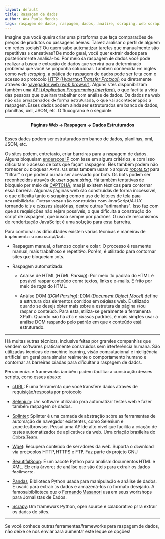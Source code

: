 ```yaml
---
layout: default
title: Raspagem de dados
author: Ana Paula Mendes
tags: raspagem de dados, raspagem, dados, análise, scraping, web scraping
---
```


Imagine que você queira criar uma plataforma que faça comparações de preços de produtos ou passagens aéreas. Talvez analisar o perfil de alguém em redes sociais? Ou quem sabe automatizar tarefas que manualmente são repetitivas e cansativas? De modo geral, você quer extrair dados para posteriormente analisá-los. Por meio da raspagem de dados você pode realizar a busca e extração de dados que servirá para determinado problema que você se proponha solucionar. Também conhecida em inglês como *web scraping*, a prática de raspagem de dados pode ser feita com o acesso ao protocolo [HTTP (*Hypertext Transfer Protocol*)](https://pt.wikipedia.org/wiki/Hypertext_Transfer_Protocol) ou diretamente através do [navegador web (*web browser*)](https://pt.wikipedia.org/wiki/Navegador_web). Alguns sites disponibilizam também uma [API (*Application Programming Interface*)](https://pt.wikipedia.org/wiki/Interface_de_programa%C3%A7%C3%A3o_de_aplica%C3%A7%C3%B5es), o que facilita a vida das pessoas que queiram trabalhar com análise de dados.
Os dados na web não são armazenados de forma estruturada, o que vai acontecer após a raspagem. Esses dados podem ainda ser estruturados em banco de dados, planilhas, xml, JSON, etc.
O fluxograma é o seguinte:

---

<center><strong>Páginas Web → Raspagem → Dados Estruturados</strong></center>

---

Esses dados podem ser estruturados em banco de dados, planilhas, xml, JSON, etc.

Os sites podem, entretanto, criar barreiras para a raspagem de dados. Alguns bloqueiam [endereços IP](https://pt.wikipedia.org/wiki/Endere%C3%A7o_IP) com base em alguns critérios, e com isso dificultam o acesso de bots que façam raspagem. Eles também podem não fornecer ou bloquear API's.
Os sites também usam o arquivo [*robots.txt*](https://rockcontent.com/blog/robots-txt/) para "filtrar" o que poderá ou não ser acessado por bots. Os bots podem ser reconhecidos através do *[user agent string](http://loopinfinito.com.br/2013/01/09/a-historia-do-user-agent-string/)*.
Há também tentativas de bloqueio por meio de [CAPTCHA](https://pt.wikipedia.org/wiki/CAPTCHA), mas já existem técnicas para contornar essa barreira.
Algumas páginas web são construídas de forma inacessível, o que dificulta tanto o scraping como o uso de leitores de tela para acessibilidade. Outras vezes são construídas com JavaScript/AJAX tornando *id's* e *classes* aleatórias, dentre outras "artimanhas". Isso faz com que as requisições não sejam possíveis, o que dificulta a construção do script de raspagem, que busca sempre por padrões. O uso de mecanismos de renderização JavaScript é uma solução para essa barreira.


Para contornar as dificuldades existem várias técnicas e maneiras de implementar o seu script/bot:

 - Raspagem manual, o famoso copiar e colar: O processo é realmente manual,  mais trabalhoso e repetitivo. Porém, é utilizado para contornar sites que bloqueiam bots.

 - Raspagem automatizada:

	 - Análise de HTML (*HTML Parsing*): Por meio do padrão do HTML é possível raspar conteúdo como textos, links e e-mails. É feito por meio de *tags* do HTML.

	 - Análise DOM (*DOM Parsing*): [DOM (*Document Object Model*)](https://pt.wikipedia.org/wiki/Modelo_de_Objeto_de_Documentos) define a estrutura dos elementos contidos em páginas web. É utilizado quando se deseja obter mais sobre a estrutura da página e/ou raspar o conteúdo. Para esta, utiliza-se geralmente a ferramenta XPath. Quando não há *id's* e *classes* padrões, é mais simples usar a análise DOM raspando pelo padrão em que o conteúdo está estruturado.

---

Há muitas outras técnicas, inclusive feitas por grandes companhias que vendem softwares praticamente construídos sem interferência humana. São utilizadas técnicas de machine learning, visão computacional e inteligência artificial em geral para simular realmente o comportamento humano e contornar as barreiras criadas para dificultar a raspagem de dados.

Ferramentas e frameworks também podem facilitar a construção desses scripts, como esses abaixo:

 - [cURL](https://curl.haxx.se/): É uma ferramenta que você transfere dados através de requisição/resposta por protocolo.

 - [Selenium](https://www.seleniumhq.org/): Um software utilizado para automatizar testes web e fazer também raspagem de dados.

 - [Splinter](https://splinter.readthedocs.io/en/latest/why.html): Splinter é uma camada de abstração sobre as ferramentas de automação de navegador existentes, como Selenium e zope.testbrowser. Possui uma API de alto nível que facilita a criação de testes automatizados de aplicativos da web. Uma criação brasileira do [Cobra Team](https://github.com/cobrateam/splinter).

 - [Wget](https://www.gnu.org/software/wget/): Recupera conteúdo de servidores da web.  Suporta o download via protocolos HTTP, HTTPS e FTP. Faz parte do projeto GNU.

 - [BeautifulSoup](https://www.crummy.com/software/BeautifulSoup/bs4/doc/): É um pacote Python para analisar documentos HTML e XML. Ele cria árvores de análise que são úteis para extrair os dados facilmente.

 - [Pandas](https://pandas.pydata.org/): Biblioteca Python usada para manipulação e análise de dados. É usado para extrair os dados e armazená-los no formato desejado. A famosa biblioteca que o [Fernando Masanori](https://twitter.com/fmasanori) usa em seus workshops para Jornalistas de Dados.

 - [Scrapy](https://scrapy.org/): Um framework Python, open source e colaborativo para extrair os dados de sites.

---

Se você conhece outras ferramentas/frameworks para raspagem de dados, não deixe de nos enviar para aumentar este leque de opções!
